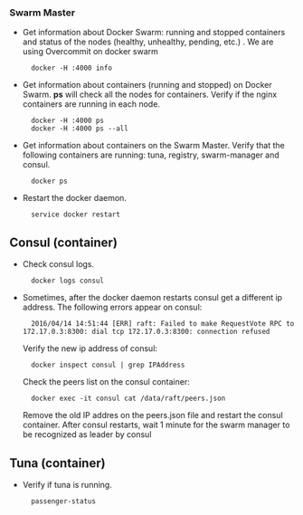 ### Swarm Master

- Get information about Docker Swarm: running and stopped containers and status of the nodes (healthy, unhealthy, pending, etc.) . We are using Overcommit on docker swarm 

      	docker -H :4000 info
    
- Get information about containers (running and stopped) on Docker Swarm. **ps** will check all the nodes for containers. Verify if the nginx containers are running in each node.

		docker -H :4000 ps    
		docker -H :4000 ps --all
    
- Get information about containers on the Swarm Master. Verify that the following containers are running: tuna, registry, swarm-manager and consul.

		docker ps
    
- Restart the docker daemon.

		service docker restart


## Consul (container)

- Check consul logs.

		docker logs consul
    
- Sometimes, after the docker daemon restarts consul get a different ip address. The following errors appear on consul:

		2016/04/14 14:51:44 [ERR] raft: Failed to make RequestVote RPC to 172.17.0.3:8300: dial tcp 172.17.0.3:8300: connection refused

	Verify the new ip address of consul:
  
		docker inspect consul | grep IPAddress

	Check the peers list on the consul container:

    	docker exec -it consul cat /data/raft/peers.json
    
	Remove the old IP addres on the peers.json file and restart the consul container. After consul restarts, wait 1 minute for the swarm manager to be recognized as leader by consul

## Tuna (container)

- Verify if tuna is running.

		passenger-status
